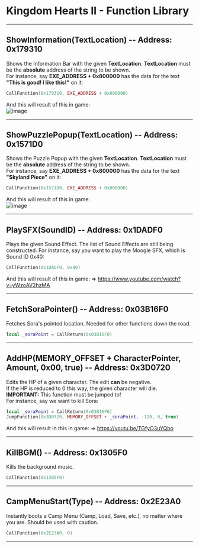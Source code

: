 # Kingdom Hearts II - Function Library

---

## ShowInformation(TextLocation) -- Address: 0x179310
Shows the Information Bar with the given **TextLocation**. **TextLocation** must be the **absolute** address of the string to be shown.  
For instance, say **EXE_ADDRESS + 0x800000** has the data for the text **"This is good! I like this!"** on it:  
```lua
CallFunction(0x179310, EXE_ADDRESS + 0x800000)
```
And this will result of this in game:  
![image](https://github.com/TopazTK/KH2-Function-Library/assets/95656963/559f3fb9-e7e1-42f6-943b-d9b73aa5813c)

---

## ShowPuzzlePopup(TextLocation) -- Address: 0x1571D0
Shows the Puzzle Popup with the given **TextLocation**. **TextLocation** must be the **absolute** address of the string to be shown.  
For instance, say **EXE_ADDRESS + 0x800000** has the data for the text **"Skyland Piece"** on it:  
```lua
CallFunction(0x1571D0, EXE_ADDRESS + 0x800000)
```
And this will result of this in game:  
![image](https://github.com/TopazTK/KH2-Function-Library/assets/95656963/f5d4c241-2da4-4e03-9afe-4083f23dd573)

---

## PlaySFX(SoundID) -- Address: 0x1DADF0
Plays the given Sound Effect. The list of Sound Effects are still being constructed.
For instance, say you want to play the Moogle SFX, which is Sound ID 0x40:
```lua
CallFunction(0x1DADF0, 0x40)
```
And this will result of this in game: => https://www.youtube.com/watch?v=yWzoAV2hzMA

---

## FetchSoraPointer() -- Address: 0x03B16F0
Fetches Sora's pointed location. Needed for other functions down the road.
```lua
local _soraPoint = CallReturn(0x03B16F0)
```

---

## AddHP(MEMORY_OFFSET + CharacterPointer, Amount, 0x00, true) -- Address: 0x3D0720
Edits the HP of a given character. The edit **can** be negative.  
If the HP is reduced to 0 this way, the given character will die.  
**IMPORTANT:** This function must be jumped to!  
For instance, say we want to kill Sora:  
```lua
local _soraPoint = CallReturn(0x03B16F0)
JumpFunction(0x3D0720, MEMORY_OFFSET + _soraPoint, -120, 0, true)
```
And this will result in this in game: => https://youtu.be/TGfyO3uYQbo

---

## KillBGM() -- Address: 0x1305F0
Kills the background music.
```lua
CallFunction(0x1305F0)
```
---

## CampMenuStart(Type) -- Address: 0x2E23A0
Instantly boots a Camp Menu (Camp, Load, Save, etc.), no matter where you are. Should be used with caution.
```lua
CallFunction(0x2E23A0, 0)
```

---
